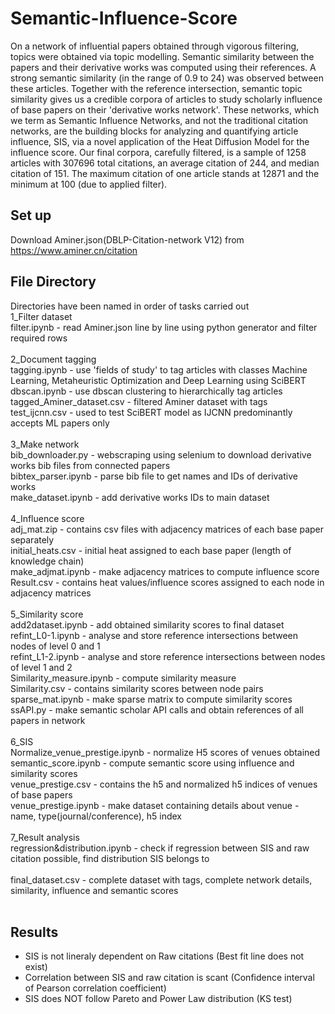 # Semantic-Influence-Score
On a network of influential papers obtained through vigorous filtering, topics were obtained via topic modelling. Semantic similarity between the papers and their derivative works was computed using their references. A strong semantic similarity (in the range of 0.9 to 24) was observed between these articles. Together with the reference intersection, semantic topic similarity gives us a credible corpora of articles to study scholarly influence of base papers on their 'derivative works network'. These networks, which we term as Semantic Influence Networks, and not the traditional citation networks, are the building blocks for analyzing and quantifying article influence, SIS, via a novel application of the Heat Diffusion Model for the influence score. Our final corpora, carefully filtered, is a sample of 1258 articles with 307696 total citations, an average citation of 244, and median citation of 151. The maximum citation of one article stands at 12871 and the minimum at 100 (due to applied filter).

## Set up
Download Aminer.json(DBLP-Citation-network V12) from https://www.aminer.cn/citation

## File Directory
Directories have been named in order of tasks carried out<br>
1_Filter dataset<br>
  filter.ipynb - read Aminer.json line by line using python generator and filter required rows<br>
  <br>
2_Document tagging<br>
  tagging.ipynb - use 'fields of study' to tag articles with classes Machine Learning, Metaheuristic Optimization and Deep Learning using SciBERT<br>
  dbscan.ipynb - use dbscan clustering to hierarchically tag articles<br>
  tagged_Aminer_dataset.csv - filtered Aminer dataset with tags<br>
  test_ijcnn.csv - used to test SciBERT model as IJCNN predominantly accepts ML papers only<br>
  <br>
3_Make network<br>
  bib_downloader.py - webscraping using selenium to download derivative works bib files from connected papers<br>
  bibtex_parser.ipynb - parse bib file to get names and IDs of derivative works<br>
  make_dataset.ipynb - add derivative works IDs to main dataset<br>
  <br>
4_Influence score<br>
  adj_mat.zip - contains csv files with adjacency matrices of each base paper separately<br>
  initial_heats.csv - initial heat assigned to each base paper (length of knowledge chain)<br>
  make_adjmat.ipynb - make adjacency matrices to compute influence score<br>
  Result.csv - contains heat values/influence scores assigned to each node in adjacency matrices<br>
  <br>
5_Similarity score<br>
  add2dataset.ipynb - add obtained similarity scores to final dataset<br>
  refint_L0-1.ipynb - analyse and store reference intersections between nodes of level 0 and 1<br>
  refint_L1-2.ipynb - analyse and store reference intersections between nodes of level 1 and 2<br>
  Similarity_measure.ipynb - compute similarity measure<br>
  Similarity.csv - contains similarity scores between node pairs<br>
  sparse_mat.ipynb - make sparse matrix to compute similarity scores<br>
  ssAPI.py - make semantic scholar API calls and obtain references of all papers in network<br>
<br>
6_SIS<br>
  Normalize_venue_prestige.ipynb - normalize H5 scores of venues obtained<br>
  semantic_score.ipynb - compute semantic score using influence and similarity scores<br>
  venue_prestige.csv - contains the h5 and normalized h5 indices of venues of base papers<br>
  venue_prestige.ipynb - make dataset containing details about venue - name, type(journal/conference), h5 index<br>
<br>
7_Result analysis<br>
  regression&distribution.ipynb - check if regression between SIS and raw citation possible, find distribution SIS belongs to<br>
<br>
final_dataset.csv - complete dataset with tags, complete network details, similarity, influence and semantic scores<br>
<br>
## Results
- SIS is not lineraly dependent on Raw citations (Best fit line does not exist)<br>
- Correlation between SIS and raw citation is scant (Confidence interval of Pearson correlation coefficient)<br>
- SIS does NOT follow Pareto and Power Law distribution (KS test)<br>
